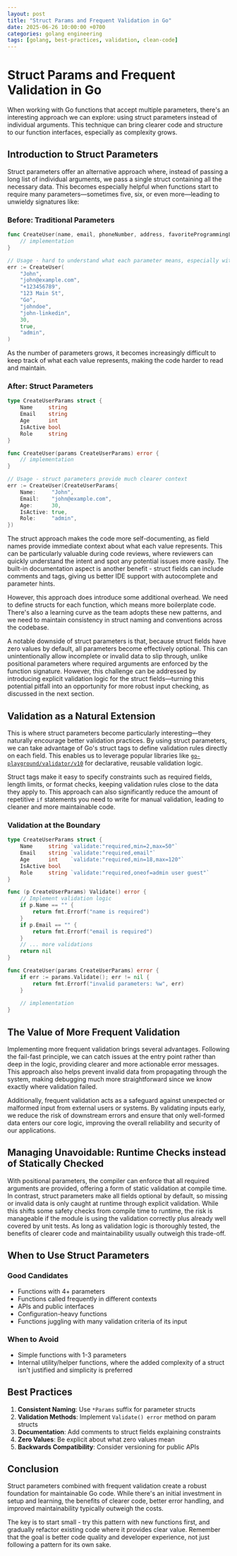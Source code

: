 ```yaml
---
layout: post
title: "Struct Params and Frequent Validation in Go"
date: 2025-06-26 10:00:00 +0700
categories: golang engineering
tags: [golang, best-practices, validation, clean-code]
---
```


# Struct Params and Frequent Validation in Go

When working with Go functions that accept multiple parameters, there's an interesting approach we can explore: using struct parameters instead of individual arguments. This technique can bring clearer code and structure to our function interfaces, especially as complexity grows.

## Introduction to Struct Parameters

Struct parameters offer an alternative approach where, instead of passing a long list of individual arguments, we pass a single struct containing all the necessary data. This becomes especially helpful when functions start to require many parameters—sometimes five, six, or even more—leading to unwieldy signatures like:

### Before: Traditional Parameters
```go
func CreateUser(name, email, phoneNumber, address, favoriteProgrammingLanguage, githubUsername, linkedInProfile string, age int, isActive bool, role string) error {
    // implementation
}

// Usage - hard to understand what each parameter means, especially with so many!
err := CreateUser(
    "John",
    "john@example.com",
    "+123456789",
    "123 Main St",
    "Go",
    "johndoe",
    "john-linkedin",
    30,
    true,
    "admin",
)
```
As the number of parameters grows, it becomes increasingly difficult to keep track of what each value represents, making the code harder to read and maintain.

### After: Struct Parameters
```go
type CreateUserParams struct {
    Name     string
    Email    string
    Age      int
    IsActive bool
    Role     string
}

func CreateUser(params CreateUserParams) error {
    // implementation
}

// Usage - struct parameters provide much clearer context
err := CreateUser(CreateUserParams{
    Name:     "John",
    Email:    "john@example.com",
    Age:      30,
    IsActive: true,
    Role:     "admin",
})
```

The struct approach makes the code more self-documenting, as field names provide immediate context about what each value represents. This can be particularly valuable during code reviews, where reviewers can quickly understand the intent and spot any potential issues more easily. The built-in documentation aspect is another benefit - struct fields can include comments and tags, giving us better IDE support with autocomplete and parameter hints.

However, this approach does introduce some additional overhead. We need to define structs for each function, which means more boilerplate code. There's also a learning curve as the team adopts these new patterns, and we need to maintain consistency in struct naming and conventions across the codebase.

A notable downside of struct parameters is that, because struct fields have zero values by default, all parameters become effectively optional. This can unintentionally allow incomplete or invalid data to slip through, unlike positional parameters where required arguments are enforced by the function signature. However, this challenge can be addressed by introducing explicit validation logic for the struct fields—turning this potential pitfall into an opportunity for more robust input checking, as discussed in the next section.

## Validation as a Natural Extension

This is where struct parameters become particularly interesting—they naturally encourage better validation practices. By using struct parameters, we can take advantage of Go's struct tags to define validation rules directly on each field. This enables us to leverage popular libraries like [`go-playground/validator/v10`](https://github.com/go-playground/validator) for declarative, reusable validation logic.

Struct tags make it easy to specify constraints such as required fields, length limits, or format checks, keeping validation rules close to the data they apply to. This approach can also significantly reduce the amount of repetitive `if` statements you need to write for manual validation, leading to cleaner and more maintainable code.

### Validation at the Boundary
```go
type CreateUserParams struct {
    Name     string `validate:"required,min=2,max=50"`
    Email    string `validate:"required,email"`
    Age      int    `validate:"required,min=18,max=120"`
    IsActive bool
    Role     string `validate:"required,oneof=admin user guest"`
}

func (p CreateUserParams) Validate() error {
    // Implement validation logic
    if p.Name == "" {
        return fmt.Errorf("name is required")
    }
    if p.Email == "" {
        return fmt.Errorf("email is required")
    }
    // ... more validations
    return nil
}

func CreateUser(params CreateUserParams) error {
    if err := params.Validate(); err != nil {
        return fmt.Errorf("invalid parameters: %w", err)
    }
    
    // implementation
}
```

## The Value of More Frequent Validation

Implementing more frequent validation brings several advantages. Following the fail-fast principle, we can catch issues at the entry point rather than deep in the logic, providing clearer and more actionable error messages. This approach also helps prevent invalid data from propagating through the system, making debugging much more straightforward since we know exactly where validation failed.

Additionally, frequent validation acts as a safeguard against unexpected or malformed input from external users or systems. By validating inputs early, we reduce the risk of downstream errors and ensure that only well-formed data enters our core logic, improving the overall reliability and security of our applications.

## Managing Unavoidable: Runtime Checks instead of Statically Checked

With positional parameters, the compiler can enforce that all required arguments are provided, offering a form of static validation at compile time. In contrast, struct parameters make all fields optional by default, so missing or invalid data is only caught at runtime through explicit validation. While this shifts some safety checks from compile time to runtime, the risk is manageable if the module is using the validation correctly plus already well covered by unit tests. As long as validation logic is thoroughly tested, the benefits of clearer code and maintainability usually outweigh this trade-off.

## When to Use Struct Parameters

### Good Candidates
- Functions with 4+ parameters
- Functions called frequently in different contexts
- APIs and public interfaces
- Configuration-heavy functions
- Functions juggling with many validation criteria of its input

### When to Avoid
- Simple functions with 1-3 parameters
- Internal utility/helper functions, where the added complexity of a struct isn't justified and simplicity is preferred

## Best Practices

1. **Consistent Naming**: Use `*Params` suffix for parameter structs
2. **Validation Methods**: Implement `Validate() error` method on param structs
3. **Documentation**: Add comments to struct fields explaining constraints
4. **Zero Values**: Be explicit about what zero values mean
5. **Backwards Compatibility**: Consider versioning for public APIs

## Conclusion

Struct parameters combined with frequent validation create a robust foundation for maintainable Go code. While there's an initial investment in setup and learning, the benefits of clearer code, better error handling, and improved maintainability typically outweigh the costs.

The key is to start small - try this pattern with new functions first, and gradually refactor existing code where it provides clear value. Remember that the goal is better code quality and developer experience, not just following a pattern for its own sake.
